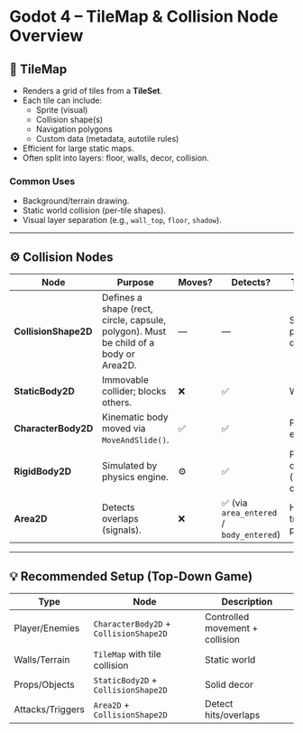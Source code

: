 # Godot 4 – TileMap & Collision Node Overview

## 🧱 TileMap
- Renders a grid of tiles from a **TileSet**.
- Each tile can include:
  - Sprite (visual)
  - Collision shape(s)
  - Navigation polygons
  - Custom data (metadata, autotile rules)
- Efficient for large static maps.
- Often split into layers: floor, walls, decor, collision.

### Common Uses
- Background/terrain drawing.
- Static world collision (per-tile shapes).
- Visual layer separation (e.g., `wall_top`, `floor`, `shadow`).

---

## ⚙️ Collision Nodes

| Node | Purpose | Moves? | Detects? | Typical Use |
|------|----------|--------|-----------|--------------|
| **CollisionShape2D** | Defines a shape (rect, circle, capsule, polygon). Must be child of a body or Area2D. | — | — | Shape for physics/area detection |
| **StaticBody2D** | Immovable collider; blocks others. | ❌ | ✅ | Walls, props |
| **CharacterBody2D** | Kinematic body moved via `MoveAndSlide()`. | ✅ | ✅ | Player, enemies |
| **RigidBody2D** | Simulated by physics engine. | ⚙️ | ✅ | Physics objects (rocks, crates) |
| **Area2D** | Detects overlaps (signals). | ❌ | ✅ (via `area_entered` / `body_entered`) | Hitboxes, triggers, pickups |

---

## 💡 Recommended Setup (Top-Down Game)

| Type | Node | Description |
|------|------|--------------|
| Player/Enemies | `CharacterBody2D` + `CollisionShape2D` | Controlled movement + collision |
| Walls/Terrain | `TileMap` with tile collision | Static world |
| Props/Objects | `StaticBody2D` + `CollisionShape2D` | Solid decor |
| Attacks/Triggers | `Area2D` + `CollisionShape2D` | Detect hits/overlaps |
